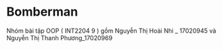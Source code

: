 # Bomberman
Nhóm bài tập OOP ( INT2204 9 ) gồm Nguyễn Thị Hoài Nhi _ 17020945 và Nguyễn Thị Thanh Phương_17020969
